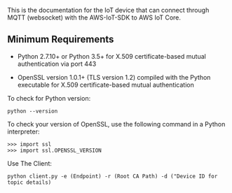 This is the documentation for the IoT device that can connect through MQTT (websocket) with the AWS-IoT-SDK to AWS IoT Core. 

## Minimum Requirements

*   Python 2.7.10+ or Python 3.5+ for X.509 certificate-based mutual authentication      via port 443

*  OpenSSL version 1.0.1+ (TLS version 1.2) compiled with the Python executable for     X.509 certificate-based mutual authentication

To check for Python version:

    python --version

To check your version of OpenSSL, use the following command in a Python interpreter:

    >>> import ssl
    >>> import ssl.OPENSSL_VERSION

Use The Client:

    python client.py -e (Endpoint) -r (Root CA Path) -d ("Device ID for topic details)